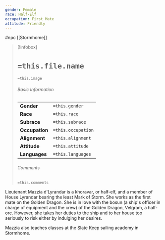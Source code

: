 ```yaml
---
gender: Female
race: Half-Elf
occupation: First Mate
attitude: Friendly
---
```

 #npc [[Stormhome]]

> [!infobox]
> # `=this.file.name`
> `=this.image`
> ###### Basic Information
> |  |  |
> | ---- | ---- |
> | **Gender** | `=this.gender` |
> | **Race** | `=this.race` |
> | **Subrace** | `=this.subrace` |
> | **Occupation** | `=this.occupation` |
> | **Alignment** | `=this.alignment` |
> | **Attitude** | `=this.attitude` |
> | **Languages** | `=this.languages` |
> ###### Comments
> `=this.comments`

Lieutenant Mazzia d'Lyrandar is a khoravar, or half-elf, and a member of House Lyrandar bearing the least Mark of Storm. She works as the first mate on the Golden Dragon. She is in love with the bosun (a ship's officer in charge of equipment and the crew) of the Golden Dragon, Velgram, a half-orc. However, she takes her duties to the ship and to her house too seriously to risk either by indulging her desires.

Mazzia also teaches classes at the Slate Keep sailing academy in Stormhome.
